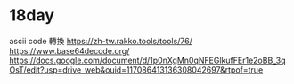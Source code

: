 # 18day
ascii code 轉換
https://zh-tw.rakko.tools/tools/76/
https://www.base64decode.org/
https://docs.google.com/document/d/1p0nXgMn0qNFEGlkufFEr1e2oBB_3qOsT/edit?usp=drive_web&ouid=117086413136308042697&rtpof=true
